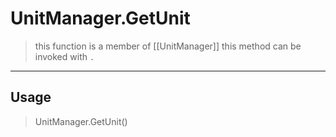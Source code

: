 # UnitManager.GetUnit
> this function is a member of [[UnitManager]]
> this method can be invoked with `.`
-----
## Usage
> UnitManager.GetUnit()
